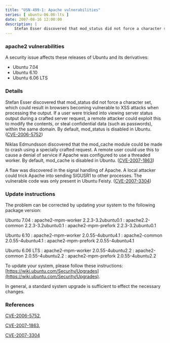 ```yaml
---
title: "USN-499-1: Apache vulnerabilities"
series: [ ubuntu-06.06-lts ]
date: 2007-08-16 12:00:00
description: |
    Stefan Esser discovered that mod_status did not force a character set, which could result in browsers becoming vulnerable to XSS attacks when processing the output.  If a user were tricked into viewing server status output during a crafted server request, a remote attacker could exploit this to modify the contents, or steal confidential data (such as passwords), within the same domain.  By default, mod_status is disabled in Ubuntu. ([CVE-2006-5752](http://people.ubuntu.com/~ubuntu-security/cve/CVE-2006-5752))
--- 
```

 
### apache2 vulnerabilities

A security issue affects these releases of Ubuntu and its derivatives:

* Ubuntu 7.04
* Ubuntu 6.10
* Ubuntu 6.06 LTS

### Details

Stefan Esser discovered that mod_status did not force a character set, which could result in browsers becoming vulnerable to XSS attacks when processing the output. If a user were tricked into viewing server status output during a crafted server request, a remote attacker could exploit this to modify the contents, or steal confidential data (such as passwords), within the same domain. By default, mod_status is disabled in Ubuntu. ([CVE-2006-5752](http://people.ubuntu.com/~ubuntu-security/cve/CVE-2006-5752))

Niklas Edmundsson discovered that the mod_cache module could be made to crash using a specially crafted request. A remote user could use this to cause a denial of service if Apache was configured to use a threaded worker. By default, mod_cache is disabled in Ubuntu. ([CVE-2007-1863](http://people.ubuntu.com/~ubuntu-security/cve/CVE-2007-1863))

A flaw was discovered in the signal handling of Apache. A local attacker could trick Apache into sending SIGUSR1 to other processes. The vulnerable code was only present in Ubuntu Feisty. ([CVE-2007-3304](http://people.ubuntu.com/~ubuntu-security/cve/CVE-2007-3304))

### Update instructions

The problem can be corrected by updating your system to the following package version:

Ubuntu 7.04
 : apache2-mpm-worker <span>2.2.3-3.2ubuntu0.1</span>
 : apache2.2-common <span>2.2.3-3.2ubuntu0.1</span>
 : apache2-mpm-prefork <span>2.2.3-3.2ubuntu0.1</span>

Ubuntu 6.10
 : apache2-mpm-worker <span>2.0.55-4ubuntu4.1</span>
 : apache2-common <span>2.0.55-4ubuntu4.1</span>
 : apache2-mpm-prefork <span>2.0.55-4ubuntu4.1</span>

Ubuntu 6.06 LTS
 : apache2-mpm-worker <span>2.0.55-4ubuntu2.2</span>
 : apache2-common <span>2.0.55-4ubuntu2.2</span>
 : apache2-mpm-prefork <span>2.0.55-4ubuntu2.2</span>

To update your system, please follow these instructions: [https://wiki.ubuntu.com/Security/Upgrades](https://wiki.ubuntu.com/Security/Upgrades).

In general, a standard system upgrade is sufficient to effect the necessary changes.

### References

 [CVE-2006-5752](http://people.ubuntu.com/~ubuntu-security/cve/CVE-2006-5752), 

 [CVE-2007-1863](http://people.ubuntu.com/~ubuntu-security/cve/CVE-2007-1863), 

 [CVE-2007-3304](http://people.ubuntu.com/~ubuntu-security/cve/CVE-2007-3304)
 
